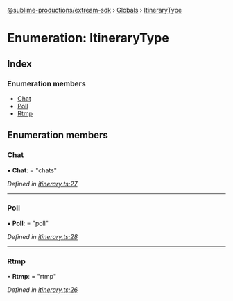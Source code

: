 [@sublime-productions/extream-sdk](../README.md) › [Globals](../globals.md) › [ItineraryType](itinerarytype.md)

# Enumeration: ItineraryType

## Index

### Enumeration members

* [Chat](itinerarytype.md#chat)
* [Poll](itinerarytype.md#poll)
* [Rtmp](itinerarytype.md#rtmp)

## Enumeration members

###  Chat

• **Chat**: = "chats"

*Defined in [itinerary.ts:27](https://github.com/Extream-SaaS/ex-sdk/blob/954d97e/src/itinerary.ts#L27)*

___

###  Poll

• **Poll**: = "poll"

*Defined in [itinerary.ts:28](https://github.com/Extream-SaaS/ex-sdk/blob/954d97e/src/itinerary.ts#L28)*

___

###  Rtmp

• **Rtmp**: = "rtmp"

*Defined in [itinerary.ts:26](https://github.com/Extream-SaaS/ex-sdk/blob/954d97e/src/itinerary.ts#L26)*
